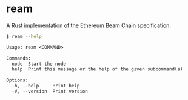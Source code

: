 # ream

A Rust implementation of the Ethereum Beam Chain specification.

```bash
$ ream --help
```
```txt
Usage: ream <COMMAND>

Commands:
  node  Start the node
  help  Print this message or the help of the given subcommand(s)

Options:
  -h, --help     Print help
  -V, --version  Print version
```
